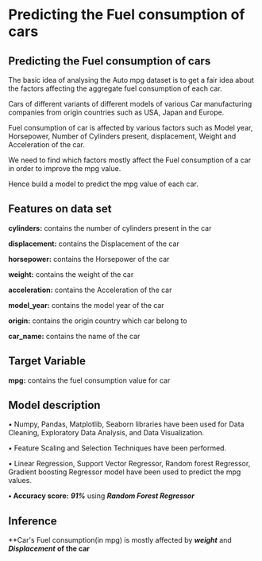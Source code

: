 # Predicting the Fuel consumption of cars
## Predicting the Fuel consumption of cars

The basic idea of analysing the Auto mpg dataset is to get a fair idea about the factors affecting the aggregate fuel consumption of each car.  

Cars of different variants of different models of various Car manufacturing companies from origin countries such as USA, Japan and Europe.

Fuel consumption of car is affected by various factors such as Model year, Horsepower, Number of Cylinders present, displacement, Weight and Acceleration of the car.

We need to find which factors mostly affect the Fuel consumption of a car in order to improve the mpg value.

Hence build a model to predict the mpg value of each car.


## Features on data set

**cylinders:** contains the number of cylinders present in the car

**displacement:** contains the Displacement of the car

**horsepower:** contains the Horsepower of the car

**weight:** contains the weight of the car

**acceleration:** contains the Acceleration of the car

**model_year:** contains the model year of the car

**origin:** contains the origin country which car belong to

**car_name:** contains the name of the car

## Target Variable 

**mpg:** contains the fuel consumption value for car
 
 ## Model description

• Numpy, Pandas, Matplotlib, Seaborn libraries have been used for Data Cleaning, Exploratory Data Analysis, and Data Visualization.

• Feature Scaling and Selection Techniques have been performed.

• Linear Regression, Support Vector Regressor, Random forest Regressor, Gradient boosting Regressor model have been used to predict the mpg values.

**• Accuracy score:** ***91%*** using ***Random Forest Regressor***

## Inference 
**Car's Fuel consumption(in mpg) is mostly affected by ***weight*** and ***Displacement*** **of the car** 
